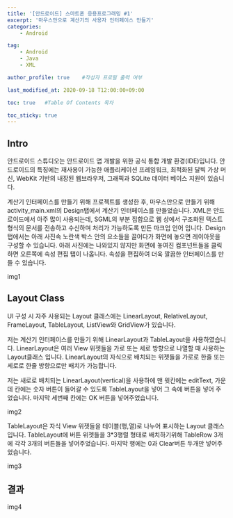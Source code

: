 ```yaml
---
title: '[안드로이드] 스마트폰 응용프로그래밍 #1' 
excerpt: '마우스만으로 계산기의 사용자 인터페이스 만들기'
categories:
    - Android

tag:
    - Android
    - Java
    - XML

author_profile: true    #작성자 프로필 출력 여부

last_modified_at: 2020-09-18 T12:00:00+09:00

toc: true   #Table Of Contents 목차 

toc_sticky: true
---
```


## Intro

안드로이드 스튜디오는 안드로이드 앱 개발을 위한 공식 통합 개발 환경(IDE)입니다. 안드로이드의 특징에는 재사용이 가능한 애플리케이션 프레임워크, 최적화된 달빅 가상 머신, WebKit 기반의 내장된 웹브라우저, 그래픽과 SQLite 데이터 베이스 지원이 있습니다. 

계산기 인터페이스를 만들기 위해 프로젝트를 생성한 후, 마우스만으로 만들기 위해 activity_main.xml의 Design탭에서 계산기 인터페이스를 만들었습니다. XML은 안드로이드에서 아주 많이 사용되는데, SGML의 부분 집합으로 웹 상에서 구조화된 텍스트 형식의 문서를 전송하고 수신하며 처리가 가능하도록 만든 마크업 언어 입니다. Design 탭에서는 아래 사진속 노란색 박스 안의 요소들을 끌어다가 화면에 놓으면 레이아웃을 구성할 수 있습니다. 아래 사진에는 나와있지 않지만 화면에 놓여진 컴포넌트들을 클릭하면 오른쪽에 속성 편집 탭이 나옵니다. 속성을 편집하여 더욱 깔끔한 인터페이스를 만들 수 있습니다.

img1

## Layout Class

UI 구성 시 자주 사용되는 Layout 클래스에는 LinearLayout, RelativeLayout, FrameLayout, TableLayout, ListView와 GridView가 있습니다. 

저는 계산기 인터페이스를 만들기 위해 LinearLayout과 TableLayout을 사용하였습니다. LinearLayout은 여러 View 위젯들을 가로 또는 세로 방향으로 나열할 때 사용하는 Layout클래스 입니다. LinearLayout의 자식으로 배치되는 위젯들을 가로로 한줄 또는 세로로 한줄 방향으로만 배치가 가능합니다. 

저는 새로로 배치되는 LinearLayout(vertical)을 사용하에  맨 윗칸에는 editText, 가운데 칸에는 숫자 버튼이 들어갈 수 있도록 TableLayout을 넣어 그 속에 버튼을 넣어 주었습니다. 마지막 세번째 칸에는 OK 버튼을 넣어주었습니다. 

img2

TableLayout은 자식 View 위젯들을 테이블(행,열)로 나누어 표시하는 Layout 클래스입니다. TableLayout에 버튼 위젯들을 3*3행렬 형태로 배치하기위해 TableRow 3개에 각각 3개의 버튼들을 넣어주었습니다. 마지막 행에는 0과 Clear버튼 두개만 넣어주었습니다. 

img3


## 결과

img4